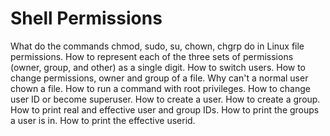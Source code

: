 # Shell Permissions

What do the commands chmod, sudo, su, chown, chgrp do in Linux file permissions. 
How to represent each of the three sets of permissions (owner, group, and other) as a single digit.
How to switch users.
How to change permissions, owner and group of a file.
Why can't a normal user chown a file.
How to run a command with root privileges.
How to change user ID or become superuser.
How to create a user.
How to create a group.
How to print real and effective user and group IDs.
How to print the groups a user is in.
How to print the effective userid.